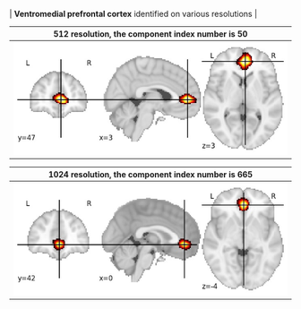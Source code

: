 


| **Ventromedial prefrontal cortex** identified on various resolutions |

| 512 resolution, the component index number is 50|  
|:---:|  
| ![Component 512](../512/final/50.jpg "From component 512: Ventromedial prefrontal cortex") |

| 1024 resolution, the component index number is 665|  
|:---:|  
| ![Component 1024](../1024/final/665.jpg "From component 1024: Ventromedial prefrontal cortex") |